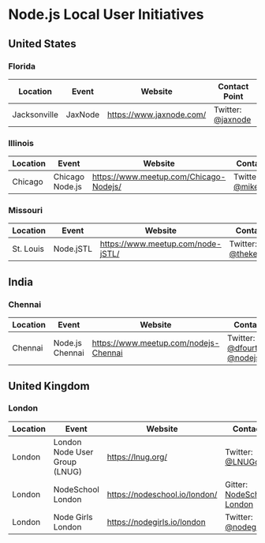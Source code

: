 # Node.js Local User Initiatives

## United States

### Florida
Location | Event | Website | Contact Point
-------- | ----- | ------- | -------------
Jacksonville | JaxNode | <https://www.jaxnode.com/> | Twitter: [@jaxnode](https://twitter.com/jaxnode)

### Illinois

Location | Event | Website | Contact Point
-------- | ----- | ------- | -------------
Chicago | Chicago Node.js | <https://www.meetup.com/Chicago-Nodejs/> | Twitter: [@mikehostetler](https://twitter.com/mikehostetler)

### Missouri

Location | Event | Website | Contact Point
-------- | ----- | ------- | -------------
St. Louis | Node.jSTL | <https://www.meetup.com/node-jSTL/> | Twitter: [@thekeithchester](https://twitter.com/thekeithchester)

## India

### Chennai

Location | Event | Website | Contact Point
-------- | ----- | ------- | -------------
Chennai | Node.js Chennai | <https://www.meetup.com/nodejs-Chennai> | Twitter: [@dfourthi](https://twitter.com/dfourthi), [@nodejs_chennai](https://twitter.com/nodejs_chennai)

## United Kingdom

### London

Location | Event | Website | Contact Point
-------- | ----- | ------- | -------------
London | London Node User Group (LNUG) | <https://lnug.org/> | Twitter: [@LNUGorg](https://twitter.com/LNUGorg)
London | NodeSchool London | <https://nodeschool.io/london/> | Gitter: [NodeSchool London](https://gitter.im/nodeschool/london)
London | Node Girls London | <https://nodegirls.io/london> | Twitter: [@nodegirlslondon](https://twitter.com/nodegirlslondon)
